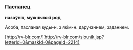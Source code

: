 ### Пасланец
**назоўнік, мужчынскі род**

Асоба, пасланая куды-н. з якім-н. даручэннем, заданнем.

<a rel="author">[http://rv-blr.com/](http://rv-blr.com/slounik.jsp?letterId=0&maskId=0&pageId=2214)</a>
